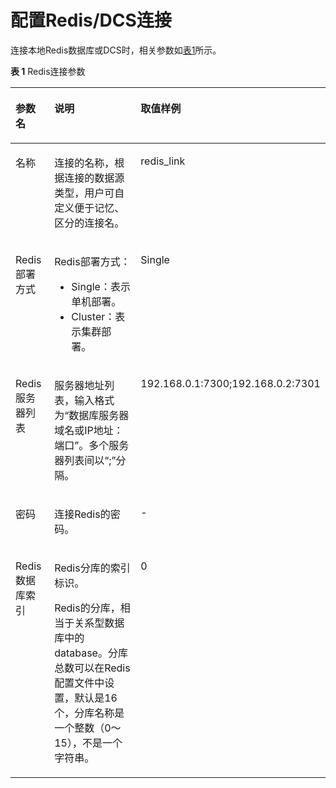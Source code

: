 # 配置Redis/DCS连接<a name="dayu_01_0032"></a>

连接本地Redis数据库或DCS时，相关参数如[表1](#zh-cn_topic_0108275391_table34037531171418)所示。

**表 1**  Redis连接参数

<a name="zh-cn_topic_0108275391_table34037531171418"></a>
<table><thead align="left"><tr id="zh-cn_topic_0108275391_row56630393171418"><th class="cellrowborder" valign="top" width="18.62%" id="mcps1.2.4.1.1"><p id="zh-cn_topic_0108275391_p23659124171418"><a name="zh-cn_topic_0108275391_p23659124171418"></a><a name="zh-cn_topic_0108275391_p23659124171418"></a>参数名</p>
</th>
<th class="cellrowborder" valign="top" width="61.53999999999999%" id="mcps1.2.4.1.2"><p id="zh-cn_topic_0108275391_p37340867171418"><a name="zh-cn_topic_0108275391_p37340867171418"></a><a name="zh-cn_topic_0108275391_p37340867171418"></a>说明</p>
</th>
<th class="cellrowborder" valign="top" width="19.84%" id="mcps1.2.4.1.3"><p id="zh-cn_topic_0108275391_p4711375171418"><a name="zh-cn_topic_0108275391_p4711375171418"></a><a name="zh-cn_topic_0108275391_p4711375171418"></a>取值样例</p>
</th>
</tr>
</thead>
<tbody><tr id="zh-cn_topic_0108275391_row197082015910"><td class="cellrowborder" valign="top" width="18.62%" headers="mcps1.2.4.1.1 "><p id="zh-cn_topic_0108275391_p1670891512118"><a name="zh-cn_topic_0108275391_p1670891512118"></a><a name="zh-cn_topic_0108275391_p1670891512118"></a>名称</p>
</td>
<td class="cellrowborder" valign="top" width="61.53999999999999%" headers="mcps1.2.4.1.2 "><p id="zh-cn_topic_0108275391_p1369564463813"><a name="zh-cn_topic_0108275391_p1369564463813"></a><a name="zh-cn_topic_0108275391_p1369564463813"></a>连接的名称，根据连接的数据源类型，用户可自定义便于记忆、区分的连接名。</p>
</td>
<td class="cellrowborder" valign="top" width="19.84%" headers="mcps1.2.4.1.3 "><p id="zh-cn_topic_0108275391_p370819159116"><a name="zh-cn_topic_0108275391_p370819159116"></a><a name="zh-cn_topic_0108275391_p370819159116"></a>redis_link</p>
</td>
</tr>
<tr id="zh-cn_topic_0108275391_row42099350112430"><td class="cellrowborder" valign="top" width="18.62%" headers="mcps1.2.4.1.1 "><p id="zh-cn_topic_0108275391_p54604217112430"><a name="zh-cn_topic_0108275391_p54604217112430"></a><a name="zh-cn_topic_0108275391_p54604217112430"></a>Redis部署方式</p>
</td>
<td class="cellrowborder" valign="top" width="61.53999999999999%" headers="mcps1.2.4.1.2 "><p id="zh-cn_topic_0108275391_p45863417112646"><a name="zh-cn_topic_0108275391_p45863417112646"></a><a name="zh-cn_topic_0108275391_p45863417112646"></a>Redis部署方式：</p>
<a name="zh-cn_topic_0108275391_ul54257378112542"></a><a name="zh-cn_topic_0108275391_ul54257378112542"></a><ul id="zh-cn_topic_0108275391_ul54257378112542"><li>Single：表示单机部署。</li><li>Cluster：表示集群部署。</li></ul>
</td>
<td class="cellrowborder" valign="top" width="19.84%" headers="mcps1.2.4.1.3 "><p id="zh-cn_topic_0108275391_p31153255112430"><a name="zh-cn_topic_0108275391_p31153255112430"></a><a name="zh-cn_topic_0108275391_p31153255112430"></a>Single</p>
</td>
</tr>
<tr id="zh-cn_topic_0108275391_row19710159171418"><td class="cellrowborder" valign="top" width="18.62%" headers="mcps1.2.4.1.1 "><p id="zh-cn_topic_0108275391_p62657656114131"><a name="zh-cn_topic_0108275391_p62657656114131"></a><a name="zh-cn_topic_0108275391_p62657656114131"></a>Redis服务器列表</p>
</td>
<td class="cellrowborder" valign="top" width="61.53999999999999%" headers="mcps1.2.4.1.2 "><p id="zh-cn_topic_0108275391_p3224914515418"><a name="zh-cn_topic_0108275391_p3224914515418"></a><a name="zh-cn_topic_0108275391_p3224914515418"></a>服务器地址列表，输入格式为<span class="uicontrol" id="zh-cn_topic_0108275391_zh-cn_topic_0108275382_uicontrol11588628155916"><a name="zh-cn_topic_0108275391_zh-cn_topic_0108275382_uicontrol11588628155916"></a><a name="zh-cn_topic_0108275391_zh-cn_topic_0108275382_uicontrol11588628155916"></a>“数据库服务器域名或IP地址：端口”</span>。多个服务器列表间以<span class="uicontrol" id="zh-cn_topic_0108275391_zh-cn_topic_0108275382_uicontrol1126413469590"><a name="zh-cn_topic_0108275391_zh-cn_topic_0108275382_uicontrol1126413469590"></a><a name="zh-cn_topic_0108275391_zh-cn_topic_0108275382_uicontrol1126413469590"></a>“;”</span>分隔。</p>
</td>
<td class="cellrowborder" valign="top" width="19.84%" headers="mcps1.2.4.1.3 "><p id="zh-cn_topic_0108275391_p3891070991628"><a name="zh-cn_topic_0108275391_p3891070991628"></a><a name="zh-cn_topic_0108275391_p3891070991628"></a>192.168.0.1:7300;192.168.0.2:7301</p>
</td>
</tr>
<tr id="zh-cn_topic_0108275391_row21870968171418"><td class="cellrowborder" valign="top" width="18.62%" headers="mcps1.2.4.1.1 "><p id="zh-cn_topic_0108275391_p26718016171418"><a name="zh-cn_topic_0108275391_p26718016171418"></a><a name="zh-cn_topic_0108275391_p26718016171418"></a>密码</p>
</td>
<td class="cellrowborder" valign="top" width="61.53999999999999%" headers="mcps1.2.4.1.2 "><p id="zh-cn_topic_0108275391_p5950554015418"><a name="zh-cn_topic_0108275391_p5950554015418"></a><a name="zh-cn_topic_0108275391_p5950554015418"></a>连接Redis的密码。</p>
</td>
<td class="cellrowborder" valign="top" width="19.84%" headers="mcps1.2.4.1.3 "><p id="zh-cn_topic_0108275391_p38901992114142"><a name="zh-cn_topic_0108275391_p38901992114142"></a><a name="zh-cn_topic_0108275391_p38901992114142"></a>-</p>
</td>
</tr>
<tr id="zh-cn_topic_0108275391_row46725475164948"><td class="cellrowborder" valign="top" width="18.62%" headers="mcps1.2.4.1.1 "><p id="zh-cn_topic_0108275391_p26667143164948"><a name="zh-cn_topic_0108275391_p26667143164948"></a><a name="zh-cn_topic_0108275391_p26667143164948"></a>Redis数据库索引</p>
</td>
<td class="cellrowborder" valign="top" width="61.53999999999999%" headers="mcps1.2.4.1.2 "><p id="zh-cn_topic_0108275391_p12554938164948"><a name="zh-cn_topic_0108275391_p12554938164948"></a><a name="zh-cn_topic_0108275391_p12554938164948"></a>Redis分库的索引标识。</p>
<p id="zh-cn_topic_0108275391_p382084353413"><a name="zh-cn_topic_0108275391_p382084353413"></a><a name="zh-cn_topic_0108275391_p382084353413"></a>Redis的分库，相当于关系型数据库中的database。分库总数可以在Redis配置文件中设置，默认是16个，分库名称是一个整数（0～15），不是一个字符串。</p>
</td>
<td class="cellrowborder" valign="top" width="19.84%" headers="mcps1.2.4.1.3 "><p id="zh-cn_topic_0108275391_p10317095164948"><a name="zh-cn_topic_0108275391_p10317095164948"></a><a name="zh-cn_topic_0108275391_p10317095164948"></a>0</p>
</td>
</tr>
</tbody>
</table>

